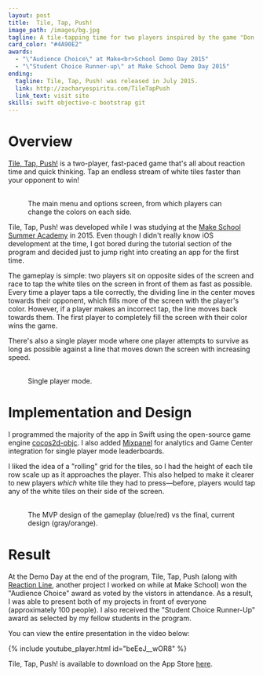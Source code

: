 ```yaml
---
layout: post
title:  Tile, Tap, Push!
image_path: /images/bg.jpg
tagline: A tile-tapping time for two players inspired by the game "Don’t Touch The White Tile"
card_color: "#4A90E2"
awards:
  - "\"Audience Choice\" at Make<br>School Demo Day 2015"
  - "\"Student Choice Runner-up\" at Make School Demo Day 2015"
ending:
  tagline: Tile, Tap, Push! was released in July 2015.
  link: http://zacharyespiritu.com/TileTapPush
  link_text: visit site
skills: swift objective-c bootstrap git
---
```


# Overview

[Tile, Tap, Push!][tile-tap-push-website] is a two-player, fast-paced game that's all about reaction time and quick thinking. Tap an endless stream of white tiles faster than your opponent to win!

<figure class="two-landscape-screenshot-grid lazyload">
    <img class="lazyload" data-src="/images/projects/tile-tap-push/main-menu.png">
    <img class="lazyload" data-src="/images/projects/tile-tap-push/options-menu.png">
    <figcaption>The main menu and options screen, from which players can change the colors on each side.</figcaption>
</figure>

Tile, Tap, Push! was developed while I was studying at the [Make School Summer Academy][make-school-sa] in 2015. Even though I didn't really know iOS development at the time, I got bored during the tutorial section of the program and decided just to jump right into creating an app for the first time.

The gameplay is simple: two players sit on opposite sides of the screen and race to tap the white tiles on the screen in front of them as fast as possible. Every time a player taps a tile correctly, the dividing line in the center moves towards their opponent, which fills more of the screen with the player's color. However, if a player makes an incorrect tap, the line moves back towards them. The first player to completely fill the screen with their color wins the game.

There's also a single player mode where one player attempts to survive as long as possible against a line that moves down the screen with increasing speed.

<figure class="two-screenshot-grid lazyload">
    <img class="lazyload" data-src="/images/projects/tile-tap-push/single-player.png">
    <img class="lazyload" data-src="/images/projects/tile-tap-push/single-player-end.png">
    <figcaption>Single player mode.</figcaption>
</figure>

# Implementation and Design

I programmed the majority of the app in Swift using the open-source game engine [cocos2d-objc][cocos2d-github]. I also added [Mixpanel][mixpanel] for analytics and Game Center integration for single player mode leaderboards.

I liked the idea of a "rolling" grid for the tiles, so I had the height of each tile row scale up as it approaches the player. This also helped to make it clearer to new players *which* white tile they had to press—before, players would tap any of the white tiles on their side of the screen.

<figure class="two-landscape-screenshot-grid lazyload">
    <img class="lazyload" data-src="/images/projects/tile-tap-push/old-gameplay.png">
    <img class="lazyload" data-src="/images/projects/tile-tap-push/new-gameplay.png">
    <figcaption>The MVP design of the gameplay (blue/red) vs the final, current design (gray/orange).</figcaption>
</figure>

# Result

At the Demo Day at the end of the program, Tile, Tap, Push (along with [Reaction Line][reaction-line-post], another project I worked on while at Make School) won the "Audience Choice" award as voted by the vistors in attendance. As a result, I was able to present both of my projects in front of everyone (approximately 100 people). I also received the "Student Choice Runner-Up" award as selected by my fellow students in the program.

You can view the entire presentation in the video below:

{% include youtube_player.html id="beEeJ__wOR8" %}

Tile, Tap, Push! is available to download on the App Store [here][tile-tap-push-app-store].

[tile-tap-push-website]: http://zacharyespiritu.com/TileTapPush
[make-school-sa]: https://www.makeschool.com/summer-academy
[cocos2d-github]: https://github.com/cocos2d/cocos2d-objc
[mixpanel]: http://mixpanel.com/
[reaction-line-post]: /project/reaction-line
[tile-tap-push-app-store]: https://itunes.apple.com/app/id1016306913
